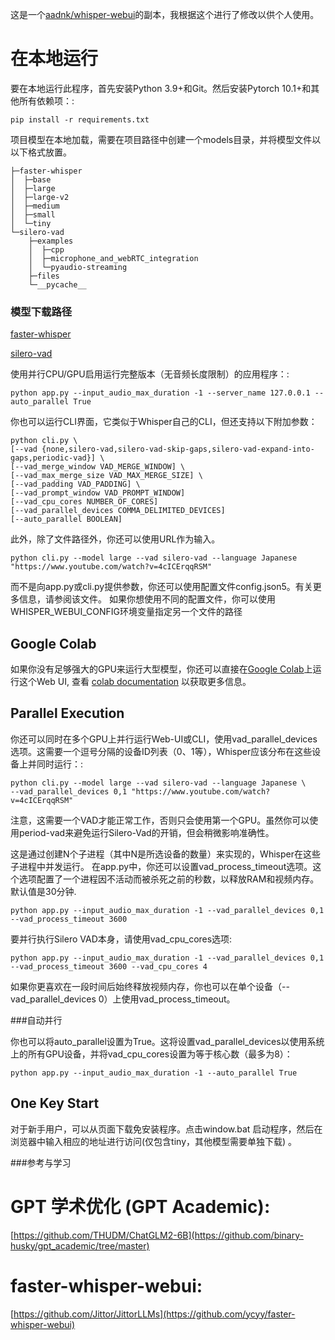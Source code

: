 

这是一个[aadnk/whisper-webui](https://github.com/ycyy/faster-whisper-webui)的副本，我根据这个进行了修改以供个人使用。

# 在本地运行

要在本地运行此程序，首先安装Python 3.9+和Git。然后安装Pytorch 10.1+和其他所有依赖项：:
```
pip install -r requirements.txt
```
项目模型在本地加载，需要在项目路径中创建一个models目录，并将模型文件以以下格式放置。
```
├─faster-whisper
│  ├─base
│  ├─large
│  ├─large-v2
│  ├─medium
│  ├─small
│  └─tiny
└─silero-vad
    ├─examples
    │  ├─cpp
    │  ├─microphone_and_webRTC_integration
    │  └─pyaudio-streaming
    ├─files
    └─__pycache__
```
### 模型下载路径

[faster-whisper](https://huggingface.co/guillaumekln)

[silero-vad](https://github.com/snakers4/silero-vad)

使用并行CPU/GPU启用运行完整版本（无音频长度限制）的应用程序：:
```
python app.py --input_audio_max_duration -1 --server_name 127.0.0.1 --auto_parallel True
```

    
你也可以运行CLI界面，它类似于Whisper自己的CLI，但还支持以下附加参数：
```
python cli.py \
[--vad {none,silero-vad,silero-vad-skip-gaps,silero-vad-expand-into-gaps,periodic-vad}] \
[--vad_merge_window VAD_MERGE_WINDOW] \
[--vad_max_merge_size VAD_MAX_MERGE_SIZE] \
[--vad_padding VAD_PADDING] \
[--vad_prompt_window VAD_PROMPT_WINDOW]
[--vad_cpu_cores NUMBER_OF_CORES]
[--vad_parallel_devices COMMA_DELIMITED_DEVICES]
[--auto_parallel BOOLEAN]
```
此外，除了文件路径外，你还可以使用URL作为输入。
```
python cli.py --model large --vad silero-vad --language Japanese "https://www.youtube.com/watch?v=4cICErqqRSM"
```

而不是向app.py或cli.py提供参数，你还可以使用配置文件config.json5。有关更多信息，请参阅该文件。
如果你想使用不同的配置文件，你可以使用WHISPER_WEBUI_CONFIG环境变量指定另一个文件的路径

## Google Colab
如果你没有足够强大的GPU来运行大型模型，你还可以直接在[Google Colab](https://colab.research.google.com/drive/1qeTSvi7Bt_5RMm88ipW4fkcsMOKlDDss?usp=sharing)上运行这个Web UI, 
查看 [colab documentation](docs/colab.md) 以获取更多信息。

## Parallel Execution
你还可以同时在多个GPU上并行运行Web-UI或CLI，使用vad_parallel_devices选项。这需要一个逗号分隔的设备ID列表（0、1等），Whisper应该分布在这些设备上并同时运行：:
```
python cli.py --model large --vad silero-vad --language Japanese \
--vad_parallel_devices 0,1 "https://www.youtube.com/watch?v=4cICErqqRSM"
``` 
注意，这需要一个VAD才能正常工作，否则只会使用第一个GPU。虽然你可以使用period-vad来避免运行Silero-Vad的开销，但会稍微影响准确性。

这是通过创建N个子进程（其中N是所选设备的数量）来实现的，Whisper在这些子进程中并发运行。
在app.py中，你还可以设置vad_process_timeout选项。这个选项配置了一个进程因不活动而被杀死之前的秒数，以释放RAM和视频内存。默认值是30分钟.

```
python app.py --input_audio_max_duration -1 --vad_parallel_devices 0,1 --vad_process_timeout 3600
```

要并行执行Silero VAD本身，请使用vad_cpu_cores选项:
```
python app.py --input_audio_max_duration -1 --vad_parallel_devices 0,1 --vad_process_timeout 3600 --vad_cpu_cores 4
```

如果你更喜欢在一段时间后始终释放视频内存，你也可以在单个设备（--vad_parallel_devices 0）上使用vad_process_timeout。

###自动并行

你也可以将auto_parallel设置为True。这将设置vad_parallel_devices以使用系统上的所有GPU设备，并将vad_cpu_cores设置为等于核心数（最多为8）：
```
python app.py --input_audio_max_duration -1 --auto_parallel True
```

## One Key Start
对于新手用户，可以从页面下载免安装程序。点击window.bat 启动程序，然后在浏览器中输入相应的地址进行访问(仅包含tiny，其他模型需要单独下载) 。


###参考与学习
# GPT 学术优化 (GPT Academic):
[https://github.com/THUDM/ChatGLM2-6B](https://github.com/binary-husky/gpt_academic/tree/master)

# faster-whisper-webui:
[https://github.com/Jittor/JittorLLMs](https://github.com/ycyy/faster-whisper-webui)

